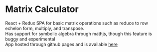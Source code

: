 # Matrix Calculator
React + Redux SPA for basic matrix operations such as reduce to row echelon form, multiply, and transpose.  
Has support for symbolic algebra through mathjs, though this feature is buggy and experimental  
App hosted through github pages and is available [here](https://zrui98.github.io/matrix-calculator/)  
